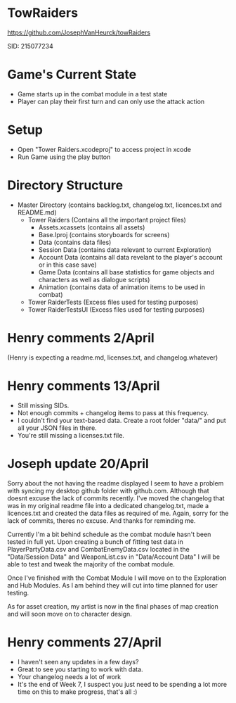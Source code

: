 # TowRaiders
https://github.com/JosephVanHeurck/towRaiders

SID: 215077234

# Game's Current State
- Game starts up in the combat module in a test state
- Player can play their first turn and can only use the attack action

# Setup
- Open "Tower Raiders.xcodeproj" to access project in xcode
- Run Game using the play button

# Directory Structure
- Master Directory (contains backlog.txt, changelog.txt, licences.txt and README.md)
  - Tower Raiders (Contains all the important project files)
     - Assets.xcassets (contains all assets)
     - Base.Iproj (contains storyboards for screens)
     - Data (contains data files)
      - Session Data (contains data relevant to current Exploration)
      - Account Data (contains all data revelant to the player's account or in this case save)
      - Game Data (contains all base statistics for game objects and characters as well as dialogue scripts)
      - Animation (contains data of animation items to be used in combat)
  - Tower RaiderTests (Excess files used for testing purposes)
  - Tower RaiderTestsUI (Excess files used for testing purposes)

# Henry comments 2/April

(Henry is expecting a readme.md, licenses.txt, and changelog.whatever)

# Henry comments 13/April
- Still missing SIDs.
- Not enough commits + changelog items to pass at this frequency.
- I couldn't find your text-based data. Create a root folder "data/" and put all your JSON files in there.
- You're still missing a licenses.txt file.

# Joseph update 20/April
Sorry about the not having the readme displayed I seem to have a problem with syncing my desktop github folder with github.com. Although that doesnt excuse the lack of commits recently.
I've moved the changelog that was in my original readme file into a dedicated changelog.txt, made a licences.txt and created the data files as required of me.
Again, sorry for the lack of commits, theres no excuse. And thanks for reminding me.

Currently I'm a bit behind schedule as the combat module hasn't been tested in full yet. Upon creating a bunch of fitting test data in PlayerPartyData.csv and CombatEnemyData.csv located in the "Data/Session Data" and WeaponList.csv in "Data/Account Data" I will be able to test and tweak the majority of the combat module.

Once I've finished with the Combat Module I will move on to the Exploration and Hub Modules. As I am behind they will cut into time planned for user testing.

As for asset creation, my artist is now in the final phases of map creation and will soon move on to character design.

# Henry comments 27/April
- I haven't seen any updates in a few days?
- Great to see you starting to work with data.
- Your changelog needs a lot of work
- It's the end of Week 7, I suspect you just need to be spending a lot more time on this to make progress, that's all :)

